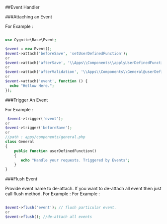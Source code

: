 
##Event Handler

###Attaching an Event

For Example :

 ```php
 
use Cygnite\Base\Event;

$event = new Event();
$event->attach('beforeSave', 'setUserDefinedFunction'); 
or
$event->attach('afterSave', '\\Apps\\Components\\applyUserDefinedFunction'); 
or
$event->attach('afterValidation', '\\Apps\\Components\\General@userDefinedFunction');  
or
$event->attach('event', function () {
   echo "Hellow Here.";
}); 
 
```

###Trigger An Event

For Example :

```php
 $event->trigger('event');
or
$event->trigger('beforeSave');
or
//path : apps/components/general.php
class General 
{
    public function userDefinedFunction()
    {
       echo "Handle your requests. Triggered by Events"; 
    } 
}

```

###Flush Event

Provide event name to de-attach. If you want to de-attach all event then just call flush method. For Example : 
For Example :

 ```php
  
$event->flush('event'); // flush particular event.
or
$event->flush(); //de-attach all events
```
